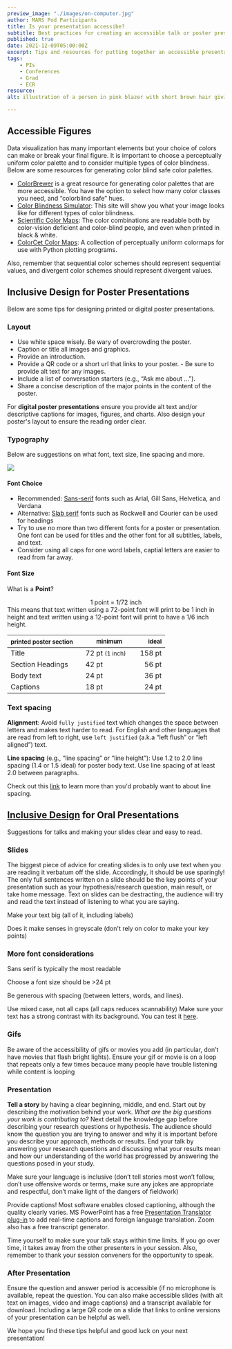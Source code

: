 ```yaml
---
preview_image: "./images/on-computer.jpg"
author: MARS Pod Participants
title: Is your presentation accessibe?
subtitle: Best practices for creating an accessible talk or poster presentation
published: true
date: 2021-12-09T05:00:00Z
excerpt: Tips and resources for putting together an accessible presentation.
tags: 
    - PIs
    - Conferences
    - Grad
    - ECR
resource: 
alt: illustration of a person in pink blazer with short brown hair giving a presentation with large slide that has several graphs in the background.

---
```


## Accessible Figures

Data visualization has many important elements but your choice of colors can make or break your final figure. It is important to choose a perceptually uniform color palette and to consider multiple types of color blindness. Below are some resources for generating color blind safe color palettes.

- [ColorBrewer](https://colorbrewer2.org/) is a great resource for generating color palettes that are more accessible. You have the option to select how many color classes you need, and “colorblind safe” hues.
- [Color Blindness Simulator](https://www.color-blindness.com/coblis-color-blindness-simulator/): This site will show you what your image looks like for different types of color blindness.
- [Scientific Color Maps](https://www.fabiocrameri.ch/colourmaps/): The color combinations are readable both by color-vision deficient and color-blind people, and even when printed in black & white.
- [ColorCet Color Maps](https://github.com/holoviz/colorcet): A collection of perceptually uniform colormaps for use with Python plotting programs.

Also, remember that sequential color schemes should represent sequential values, and divergent color schemes should represent divergent values.  

## Inclusive Design for Poster Presentations

Below are some tips for designing printed or digital poster presentations.

### Layout

- Use white space wisely. Be wary of overcrowding the poster.
- Caption or title all images and graphics.
- Provide an introduction.
- Provide a QR code or a short url that links to your poster. - Be sure to provide alt text for any images.
- Include a list of conversation starters (e.g., “Ask me about …”).
- Share a concise description of the major points in the content of the poster.
  
For **digital poster presentations** ensure you provide alt text and/or descriptive captions for images, figures, and charts. Also design your poster's layout to ensure the reading order clear.

### Typography

Below are suggestions on what font, text size, line spacing and more.

![](https://lh3.googleusercontent.com/XN6ATtQ7Q_NxH5Eb_ZMiAZI6Wh61nClqWKHyx10vhIly8lzEOKmswVEAxjQOzldyCJ_q5W6dTznM0fn5wS8ArPzhpDq4vfhUxnOz=w1064-v0)


#### Font Choice

- Recommended: [Sans-serif](https://en.wikipedia.org/wiki/Sans-serif) fonts such as Arial, Gill Sans, Helvetica, and Verdana
- Alternative: [Slab serif](https://en.wikipedia.org/wiki/Slab_serif) fonts such as Rockwell and Courier can be used for headings
- Try to use no more than two different fonts for a poster or presentation. One font can be used for titles and the other font for all subtitles, labels, and text.
- Consider using all caps for one word labels, captial letters are easier to read from far away.

#### Font Size

What is a **Point**?
<div style="text-align: center"> 1 point = 1/72 inch  </div>
This means that text written using a 72-point font will print to be 1 inch in height and text written using a 12-point font will print to have a 1/6 inch height.

| <small>printed poster section</small>&nbsp; &nbsp; | <small>minimum</small>                       | <small>ideal</small> |
| :------------------------------------------------- | -------------------------------------------- | -------------------: |
| Title                                              | 72 pt <small>(1 inch) </small> &nbsp; &nbsp; |               158 pt |
| Section Headings                                   | 42 pt                                        |                56 pt |
| Body text                                          | 24 pt                                        |                36 pt |
| Captions                                           | 18 pt                                        |                24 pt |

### Text spacing

**Alignment**: Avoid `fully justified` text which changes the space between letters and makes text harder to read. For English and other languages that are read from left to right, use `left justified` (a.k.a “left flush” or “left aligned”) text.

**Line spacing** (e.g., “line spacing” or “line height”): Use 1.2 to 2.0 line spacing (1.4 or 1.5 ideal) for poster body text. Use line spacing of at least 2.0 between paragraphs.

Check out this [link](https://medium.com/@mattsamberg/line-spacing-explained-9aecda41f48d) to learn more than you'd probably want to about line spacing.

## [Inclusive Design](https://www.smashingmagazine.com/2018/11/inclusive-design-accessible-presentations/) for Oral Presentations

Suggestions for talks and making your slides clear and easy to read.

### Slides

The biggest piece of advice for creating slides is to only use text when you are reading it verbatum off the slide. Accordingly, it should be use sparingly! The only full sentences written on a slide should be the key points of your presentation such as your hypothesis/research question, main result, or take home message. Text on slides can be destracting, the audience will try and read the text instead of listening to what you are saying.

Make your text big (all of it, including labels)

Does it make senses in greyscale (don't rely on color to make your key points)

### More font considerations

Sans serif is typically the most readable

Choose a font size should be  >24 pt

Be generous with spacing (between letters, words, and lines).

Use mixed case, not all caps (all caps reduces scannability)
Make sure your text has a strong contrast with its background. You can test it [here](https://contrast-ratio.com/#).

### Gifs

Be aware of the accessibility of gifs or movies you add (in particular, don’t have movies that flash bright lights). Ensure your gif or movie is on a loop that repeats only a few times becauce many people have trouble listening while content is looping

### Presentation

**Tell a story** by having a clear beginning, middle, and end. Start out by describing the motivation behind your work. *What are the big questions your work is contributing to?* Next detail the knowledge gap before describing your research questions or hypothesis. The audience should know the question you are trying to answer and why it is important before you describe your approach, methods or results. End your talk by answering your research questions and discussing what your results mean and how our understanding of the world has progressed by answering the questions posed in your study.

Make sure your language is inclusive (don’t tell stories most won’t follow, don’t use offensive words or terms, make sure any jokes are appropriate and respectful, don’t make light of the dangers of fieldwork)

Provide captions! Most software enables closed captioning, although the quality clearly varies. MS PowerPoint has a free [Presentation Translator plug-in](https://translator.microsoft.com/help/presentation-translator/) to add real-time captions and foreign language translation. Zoom also has a free transcript generator.

Time yourself to make sure your talk stays within time limits. If you go over time, it takes away from the other presenters in your session. Also, remember to thank your session conveners for the opportunity to speak.

### After Presentation

Ensure the question and answer period is accessible (if no microphone is available, repeat the question. You can also make accessible slides (with alt text on images, video and image captions) and a transcript available for download. Including a large QR code on a slide that links to online versions of your presentation can be helpful as well.

We hope you find these tips helpful and good luck on your next presentation!
